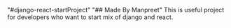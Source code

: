 "#django-react-startProject" 
"## Made By Manpreet"
This is useful project for developers who want to start mix of django and react.